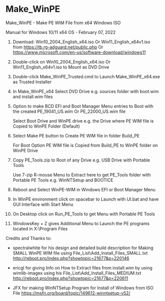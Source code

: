 # Make_WinPE
Make_WinPE - Make PE WIM File from x64 Windows ISO

Manual for Windows 10/11 x64 OS - February 07, 2022

1. Download:  Win10_2004_English_x64.iso      Or  Win11_English_x64v1.iso
   from https://tb.rg-adguard.net/public.php  Or  https://www.microsoft.com/en-us/software-download/windows11

2. Double-click on Win10_2004_English_x64.iso Or  Win11_English_x64v1.iso to Mount as DVD Drive

3. Double-click Make_WinPE_Trusted.cmd to Launch Make_WinPE_x64.exe as Trusted Installer

4. In Make_WinPE_x64 Select DVD Drive e.g. sources folder with boot.wim and install.wim files

5. Option to make BCD EFI and Boot Manager Menu entries to Boot with the created PE_19041_US.wim  Or  PE_22000_US.wim file

   Select Boot Drive and WinPE drive e.g. the Drive where PE WIM file is Copied to WinPE Folder (Default)

6. Select Make PE button to Create PE WIM file in folder Build_PE

   For Boot Option PE WIM file is Copied from Build_PE to WinPE folder on WinPE Drive

7. Copy PE_Tools.zip to Root of any Drive e.g. USB Drive with Portable Tools

   Use 7-zip R-mouse Menu to Extract here to get PE_Tools folder with Portable PE Tools e.g. WinNTSetup and BOOTICE

8. Reboot and Select WinPE-WIM in Windows EFI or Boot Manager Menu

9. In WinPE environment click on spacebar to Launch with UI.bat and have GUI Interface with Start Menu 

10. On Desktop click on Run_PE_Tools to get Menu with Portable PE Tools

11. WindowsKey + Z gives Additional Menu to Launch the PE programs located in X:\Program Files


Credits and Thanks to:

- spectralwhite for his design and detailed build description for Making SMALL WinPE WIM file using File_List\Add_Install_Files_SMALL.txt
  http://reboot.pro/index.php?showtopic=21677&p=220146

- ericgl for giving Info on How to Extract files from install.wim by using wimlib-imagex using his File_List\Add_Install_Files_MEDIUM.txt
  http://reboot.pro/index.php?showtopic=21677&p=220611

- JFX for making WinNTSetup Program for Install of Windows from ISO File
  https://msfn.org/board/topic/149612-winntsetup-v52/
